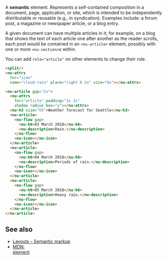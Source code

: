 A **semantic** element. Represents a self-contained composition in a document, page, application, or site, which is intended to be independently distributable or reusable (e.g., in syndication). Examples include: a forum post, a magazine or newspaper article, or a blog entry.

A given document can have multiple articles in it; for example, on a blog that shows the text of each article one after another as the reader scrolls, each post would be contained in an `<nu-article>` element, possibly with one or more `<nu-section>`s within.

You can add `role="article"` on other elements to change their role.

```html
<split/>
<nu-attrs
  for="icon"
  name="cloud-rain" place="right 0 2x" size="6x"></nu-attrs>

<nu-article gap="2x">
  <nu-attrs
    for="article" padding="1x 2x"
    shadow radius box="y"></nu-attrs>
  <nu-h3 size="h5">Weather forecast for Seattle</nu-h3>
  <nu-article>
    <nu-flow gap>
      <nu-h6>03 March 2018</nu-h6>
      <nu-description>Rain.</nu-description>
    </nu-flow>
    <nu-icon></nu-icon>
  </nu-article>
  <nu-article>
    <nu-flow gap>
      <nu-h6>04 March 2018</nu-h6>
      <nu-description>Periods of rain.</nu-description>
    </nu-flow>
    <nu-icon></nu-icon>
  </nu-article>
  <nu-article>
    <nu-flow gap>
      <nu-h6>05 March 2018</nu-h6>
      <nu-description>Heavy rain.</nu-description>
    </nu-flow>
    <nu-icon></nu-icon>
  </nu-article>
</nu-article>
```

## See also

* [Layouts – Semantic markup](../../storybook/layouts/semantic-markup.md)
* [MDN: <article> element](!https://developer.mozilla.org/en-US/docs/Web/HTML/Element/article)
